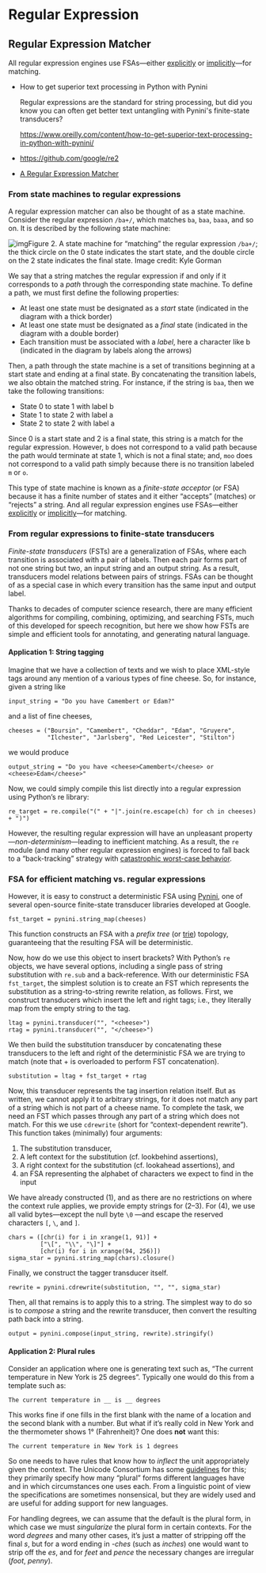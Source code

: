 # Regular Expression

## Regular Expression Matcher

All regular expression engines use FSAs—either [explicitly](http://github.com/google/re2) or [implicitly](http://www.cs.princeton.edu/courses/archive/spr09/cos333/beautiful.html)—for matching.

* How to get superior text processing in Python with Pynini

  Regular expressions are the standard for string processing, but did you know you can often get better text untangling with Pynini's finite-state transducers?

  https://www.oreilly.com/content/how-to-get-superior-text-processing-in-python-with-pynini/

* https://github.com/google/re2

* [A Regular Expression Matcher](https://www.cs.princeton.edu/courses/archive/spr09/cos333/beautiful.html)

### From state machines to regular expressions

A regular expression matcher can also be thought of as a state machine. Consider the regular expression `/ba+/`, which matches `ba`, `baa`, `baaa`, and so on. It is described by the following state machine:



![img](https://www.oreilly.com/content/wp-content/uploads/sites/2/2019/06/figure_2-5b73569aad86ae00c17c02e745bb21e7.png)Figure 2. A state machine for “matching” the regular expression `/ba+/`; the thick circle on the 0 state indicates the start state, and the double circle on the 2 state indicates the final state. Image credit: Kyle Gorman



We say that a string matches the regular expression if and only if it corresponds to a *path* through the corresponding state machine. To define a path, we must first define the following properties:

- At least one state must be designated as a *start* state (indicated in the diagram with a thick border)
- At least one state must be designated as a *final* state (indicated in the diagram with a double border)
- Each transition must be associated with a *label*, here a character like b (indicated in the diagram by labels along the arrows)

Then, a path through the state machine is a set of transitions beginning at a start state and ending at a final state. By concatenating the transition labels, we also obtain the matched string. For instance, if the string is `baa`, then we take the following transitions:

- State 0 to state 1 with label b
- State 1 to state 2 with label a
- State 2 to state 2 with label a

Since 0 is a start state and 2 is a final state, this string is a match for the regular expression. However, `b` does not correspond to a valid path because the path would terminate at state 1, which is not a final state; and, `moo` does not correspond to a valid path simply because there is no transition labeled `m` or `o`.

This type of state machine is known as a *finite-state acceptor* (or FSA) because it has a finite number of states and it either “accepts” (matches) or “rejects” a string. And all regular expression engines use FSAs—either [explicitly](http://github.com/google/re2) or [implicitly](http://www.cs.princeton.edu/courses/archive/spr09/cos333/beautiful.html)—for matching.

### From regular expressions to finite-state transducers

*Finite-state transducers* (FSTs) are a generalization of FSAs, where each transition is associated with a pair of labels. Then each pair forms part of not one string but two, an input string and an output string. As a result, transducers model relations between pairs of strings. FSAs can be thought of as a special case in which every transition has the same input and output label.

Thanks to decades of computer science research, there are many efficient algorithms for compiling, combining, optimizing, and searching FSTs, much of this developed for speech recognition, but here we show how FSTs are simple and efficient tools for annotating, and generating natural language.

#### Application 1: String tagging

Imagine that we have a collection of texts and we wish to place XML-style tags around any mention of a various types of fine cheese. So, for instance, given a string like

```
input_string = "Do you have Camembert or Edam?"
```

and a list of fine cheeses,

```
cheeses = ("Boursin", "Camembert", "Cheddar", "Edam", "Gruyere",
           "Ilchester", "Jarlsberg", "Red Leicester", "Stilton")
```

we would produce

```
output_string = "Do you have <cheese>Camembert</cheese> or <cheese>Edam</cheese>"
```

Now, we could simply compile this list directly into a regular expression using Python’s re library:

```
re_target = re.compile("(" + "|".join(re.escape(ch) for ch in cheeses) + ")")
```

However, the resulting regular expression will have an unpleasant property—*non-determinism*—leading to inefficient matching. As a result, the `re` module (and many other regular expression engines) is forced to fall back to a “back-tracking” strategy with [catastrophic worst-case behavior](http://stackstatus.net/post/147710624694/outage-postmortem-july-20-2016).

### FSA for efficient matching vs. regular expressions

However, it is easy to construct a deterministic FSA using [Pynini](http://pynini.opengrm.org/), one of several open-source finite-state transducer libraries developed at Google.

```
fst_target = pynini.string_map(cheeses)
```

This function constructs an FSA with a *prefix tree* (or [trie](http://en.wikipedia.org/wiki/Trie)) topology, guaranteeing that the resulting FSA will be deterministic.

Now, how do we use this object to insert brackets? With Python’s `re` objects, we have several options, including a single pass of string substitution with `re.sub` and a back-reference. With our deterministic FSA `fst_target`, the simplest solution is to create an FST which represents the substitution as a string-to-string rewrite relation, as follows. First, we construct transducers which insert the left and right tags; i.e., they literally map from the empty string to the tag.

```
ltag = pynini.transducer("", "<cheese>")
rtag = pynini.transducer("", "</cheese>")
```

We then build the substitution transducer by concatenating these transducers to the left and right of the deterministic FSA we are trying to match (note that + is overloaded to perform FST concatenation).

```
substitution = ltag + fst_target + rtag
```

Now, this transducer represents the tag insertion relation itself. But as written, we cannot apply it to arbitrary strings, for it does not match any part of a string which is not part of a cheese name. To complete the task, we need an FST which passes through any part of a string which does not match. For this we use `cdrewrite` (short for “context-dependent rewrite”). This function takes (minimally) four arguments:

1. The substitution transducer,
2. A left context for the substitution (cf. lookbehind assertions),
3. A right context for the substitution (cf. lookahead assertions), and
4. an FSA representing the alphabet of characters we expect to find in the input

We have already constructed (1), and as there are no restrictions on where the context rule applies, we provide empty strings for (2–3). For (4), we use all valid bytes—except the null byte `\0` —and escape the reserved characters `[`, `\`, and `]`.

```
chars = ([chr(i) for i in xrange(1, 91)] +
         ["\[", "\\", "\]"] +
         [chr(i) for i in xrange(94, 256)])
sigma_star = pynini.string_map(chars).closure()
```

Finally, we construct the tagger transducer itself.

```
rewrite = pynini.cdrewrite(substitution, "", "", sigma_star)
```

Then, all that remains is to apply this to a string. The simplest way to do so is to *compose* a string and the rewrite transducer, then convert the resulting path back into a string.

```
output = pynini.compose(input_string, rewrite).stringify()
```

#### Application 2: Plural rules

Consider an application where one is generating text such as, “The current temperature in New York is 25 degrees”. Typically one would do this from a template such as:

```
The current temperature in __ is __ degrees
```

This works fine if one fills in the first blank with the name of a location and the second blank with a number. But what if it’s really cold in New York and the thermometer shows 1° (Fahrenheit)? One does **not** want this:

```
The current temperature in New York is 1 degrees
```

So one needs to have rules that know how to *inflect* the unit appropriately given the context. The Unicode Consortium has some [guidelines](http://www.unicode.org/cldr/charts/29/supplemental/language_plural_rules.html) for this; they primarily specify how many “plural” forms different languages have and in which circumstances one uses each. From a linguistic point of view the specifications are sometimes nonsensical, but they are widely used and are useful for adding support for new languages.

For handling degrees, we can assume that the default is the plural form, in which case we must *singularize* the plural form in certain contexts. For the word *degrees* and many other cases, it’s just a matter of stripping off the final *s*, but for a word ending in *-ches* (such as *inches*) one would want to strip off the *es*, and for *feet* and *pence* the necessary changes are irregular (*foot*, *penny*).
